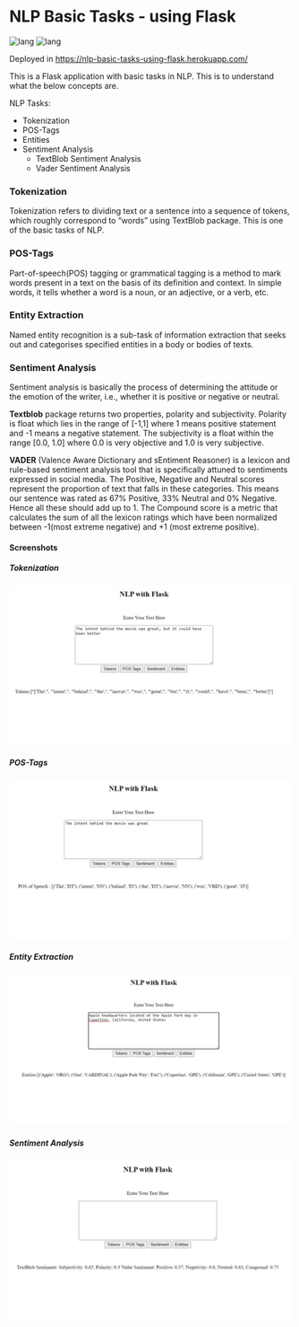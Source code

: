 # NLP Basic Tasks - using Flask
![lang](https://img.shields.io/badge/python-v3.7-blue)
![lang](https://img.shields.io/badge/Tech-Flask%2C%20Textblob%2C%20Spacy%2C%20Vader-green)

Deployed in https://nlp-basic-tasks-using-flask.herokuapp.com/

This is a Flask application with basic tasks in NLP. This is to understand what the below concepts are.

NLP Tasks:
* Tokenization
* POS-Tags
* Entities
* Sentiment Analysis
  * TextBlob Sentiment Analysis
  * Vader Sentiment Analysis
 

### Tokenization
Tokenization refers to dividing text or a sentence into a sequence of tokens, which roughly correspond to “words” using TextBlob package. This is one of the basic tasks of NLP.

### POS-Tags
Part-of-speech(POS) tagging or grammatical tagging is a method to mark words present in a text on the basis of its definition and context. In simple words, it tells whether a word is a noun, or an adjective, or a verb, etc. 

### Entity Extraction
Named entity recognition is a sub-task of information extraction that seeks out and categorises specified entities in a body or bodies of texts.

### Sentiment Analysis
Sentiment analysis is basically the process of determining the attitude or the emotion of the writer, i.e., whether it is positive or negative or neutral.

**Textblob** package returns two properties, polarity and subjectivity. Polarity is float which lies in the range of [-1,1] where 1 means positive statement and -1 means a negative statement. The subjectivity is a float within the range [0.0, 1.0] where 0.0 is very objective and 1.0 is very subjective.

**VADER** (Valence Aware Dictionary and sEntiment Reasoner) is a lexicon and rule-based sentiment analysis tool that is specifically attuned to sentiments expressed in social media. The Positive, Negative and Neutral scores represent the proportion of text that falls in these categories. This means our sentence was rated as 67% Positive, 33% Neutral and 0% Negative. Hence all these should add up to 1. The Compound score is a metric that calculates the sum of all the lexicon ratings which have been normalized between -1(most extreme negative) and +1 (most extreme positive). 

#### Screenshots

##### Tokenization

![Screenshot](readme-resources/token.jpg)


##### POS-Tags

![Screenshot](readme-resources/pos.jpg)


##### Entity Extraction

![Screenshot](readme-resources/entity.jpg)


##### Sentiment Analysis

![Screenshot](readme-resources/sentiment.jpg)
